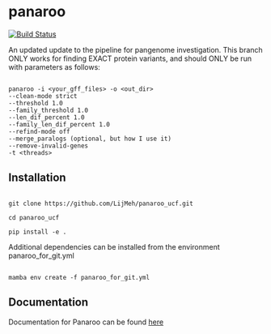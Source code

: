 # panaroo

[![Build Status](https://github.com/gtonkinhill/panaroo/workflows/panaroo-CI/badge.svg)](https://github.com/gtonkinhill/panaroo/actions)

An updated update to the pipeline for pangenome investigation. This branch ONLY works for finding EXACT protein variants, and should ONLY be run with parameters as follows: 

```{bash}

panaroo -i <your_gff_files> -o <out_dir>
--clean-mode strict
--threshold 1.0
--family_threshold 1.0
--len_dif_percent 1.0
--family_len_dif_percent 1.0
--refind-mode off
--merge_paralogs (optional, but how I use it)
--remove-invalid-genes
-t <threads>

```

## Installation
```{bash}

git clone https://github.com/LijMeh/panaroo_ucf.git

cd panaroo_ucf

pip install -e .

```

Additional dependencies can be installed from the environment panaroo_for_git.yml

```{bash}

mamba env create -f panaroo_for_git.yml

```
## Documentation

Documentation for Panaroo can be found [here](https://gtonkinhill.github.io/panaroo)
